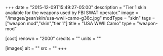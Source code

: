 +++
date = "2015-12-09T15:49:27-05:00"
description = "Tier 1 skin available for the weapons used by FBI SWAT operator."
image = "/images/gear/skin/usa-wwii-camo-g36c.jpg"
modType = "skin"
tags = ["weapon mod","skin","tier 1"]
title = "USA WWII Camo"
type = "weapon-mod"

[cost]
  renown = "2000"
  credits = ""
  units = ""

[images]
  alt = ""
  src = ""
+++
